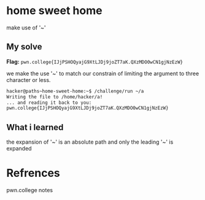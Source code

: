 # home sweet home
make use of '~'

## My solve
**Flag:** `pwn.college{IJjPSHOQyajG9XtLJDj9joZT7aK.QXzMDO0wCN1gjNzEzW}`

we make the use '~' to match our constrain of limiting the argument to three character or less.

```bash
hacker@paths~home-sweet-home:~$ /challenge/run ~/a
Writing the file to /home/hacker/a!
... and reading it back to you:
pwn.college{IJjPSHOQyajG9XtLJDj9joZT7aK.QXzMDO0wCN1gjNzEzW}
```

## What i learned
the expansion of '~' is an absolute path and only the leading '~' is expanded

# Refrences
pwn.college notes